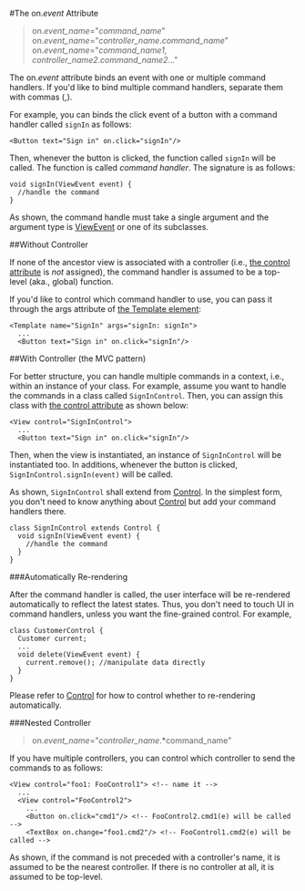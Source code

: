 #The on.*event* Attribute

>    on.*event_name*="*command_name*"  
    on.*event_name*="*controller_name*.*command_name*"  
    on.*event_name*="*command_name1*, *controller_name2*.*command_name2*..."

The on.*event* attribute binds an event with one or multiple command handlers. If you'd like to bind multiple command handlers, separate them with commas (,).

For example, you can binds the click event of a button with a command handler called `signIn` as follows:

    <Button text="Sign in" on.click="signIn"/>

Then, whenever the button is clicked, the function called `signIn` will be called. The function is called *command handler*. The signature is as follows:

    void signIn(ViewEvent event) {
      //handle the command
    }

As shown, the command handle must take a single argument and the argument type is [ViewEvent](api:event) or one of its subclasses.

##Without Controller

If none of the ancestor view is associated with a controller (i.e., [the control attribute](../Standard_Attributes/control.md) is *not* assigned), the command handler is assumed to be a top-level (aka., global) function.

If you'd like to control which command handler to use, you can pass it through the args attribute of [the Template element](../Standard_Elements/Template.md):

    <Template name="SignIn" args="signIn: signIn">
      ...
      <Button text="Sign in" on.click="signIn"/>

##With Controller (the MVC pattern)

For better structure, you can handle multiple commands in a context, i.e., within an instance of your class. For example, assume you want to handle the commands in a class called `SignInControl`. Then, you can assign this class with [the control attribute](../Standard_Attributes/control.md) as shown below:

    <View control="SignInControl">
      ...
      <Button text="Sign in" on.click="signIn"/>

Then, when the view is instantiated, an instance of `SignInControl` will be instantiated too. In additions, whenever the button is clicked, `SignInControl.signIn(event)` will be called.

As shown, `SignInControl` shall extend from [Control](uxl:uxl). In the simplest form, you don't need to know anything about [Control](uxl:uxl) but add your command handlers there.

    class SignInControl extends Control {
      void signIn(ViewEvent event) {
        //handle the command
      }
    }

###Automatically Re-rendering

After the command handler is called, the user interface will be re-rendered automatically to reflect the latest states. Thus, you don't need to touch UI in command handlers, unless you want the fine-grained control. For example,

    class CustomerControl {
      Customer current;
      ...
      void delete(ViewEvent event) {
        current.remove(); //manipulate data directly
      }
    }

Please refer to [Control](uxl:uxl) for how to control whether to re-rendering automatically.

###Nested Controller

>    on.*event_name*="*controller_name*.*command_name"

If you have multiple controllers, you can control which controller to send the commands to as follows:

    <View control="foo1: FooControl1"> <!-- name it -->
      ...
      <View control="FooControl2">
        ...
        <Button on.click="cmd1"/> <!-- FooControl2.cmd1(e) will be called -->
        <TextBox on.change="foo1.cmd2"/> <!-- FooControl1.cmd2(e) will be called -->

As shown, if the command is not preceded with a controller's name, it is assumed to be the nearest controller. If there is no controller at all, it is assumed to be top-level.

